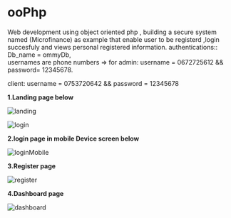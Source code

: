 # ooPhp
Web development using object oriented php , building a secure system named (Microfinance) as example that enable user to be registerd ,login succesfuly and views personal registered information.
authentications:: Db_name = ommyDb,   
usernames are phone numbers
=>  for admin:  username = 0672725612 && password= 12345678.

client: username = 0753720642 && password = 12345678

**1.Landing page below**

![landing](https://github.com/yehoo-webmaster/SecureLoginPHP-with-Sweet-alert/assets/102858370/262cea9f-17cf-48f7-b6b6-1f2092309069)



 


![login](https://github.com/yehoo-webmaster/SecureLoginPHP-with-Sweet-alert/assets/102858370/2f67070b-a16e-4ec8-b039-41034a11c25d)    


**2.login page in mobile Device screen below**

![loginMobile](https://github.com/yehoo-webmaster/SecureLoginPHP-with-Sweet-alert/assets/102858370/22c21fc4-b6b7-474b-8cf4-74b1e8646947)


**3.Register page**

![register](https://github.com/yehoo-webmaster/SecureLoginPHP-with-Sweet-alert/assets/102858370/2bb77136-a3e3-4376-a90d-a18355d75a60)


**4.Dashboard page**

![dashboard](https://github.com/yehoo-webmaster/SecureLoginPHP-with-Sweet-alert/assets/102858370/bf2737df-2419-427c-8486-3975a27ca84c)




